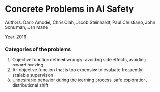 # Concrete Problems in AI Safety

Authors: Dario Amodei, Chris Olah, Jacob Steinhardt, Paul Christiano, John Schulman, Dan Mane

Year: 2016



### Categories of the problems

1. Objective function defined wrongly: avoiding side effects, avoiding reward hacking
2. An objective function that is too expensive to evaluate frequently: scalable supervision
3. Undesirable behavior during the learning process: safe exploration, distributional shift

